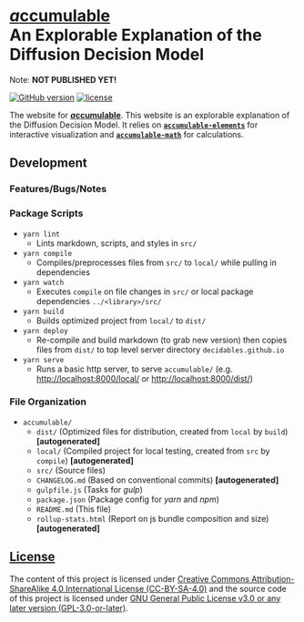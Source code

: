 <!--lint ignore first-heading-level-->

# [<b><i>a</i>ccumulable</b>](https://decidables.github.io/accumulable)<br>An Explorable Explanation of the Diffusion Decision Model

Note: **NOT PUBLISHED YET!**

[![GitHub version](https://img.shields.io/github/package-json/v/decidables/decidables?filename=sites%2Faccumulable%2Fpackage.json&logo=github)](https:/decidables.github.io/accumulable)
[![license](https://img.shields.io/github/package-json/license/decidables/decidables?color=informational)](https://github.com/decidables/decidables/blob/main/LICENSE.md)

The website for [<b><i>a</i>ccumulable</b>](https://decidables.github.io/accumulable). This
website is an explorable explanation of the Diffusion Decision Model. It relies on
[**`accumulable-elements`**](https://www.npmjs.com/package/@decidables/accumulable-elements) for
interactive visualization and
[**`accumulable-math`**](https://www.npmjs.com/package/@decidables/accumulable-math) for
calculations.

## Development

### Features/Bugs/Notes

### Package Scripts

- `yarn lint`
  - Lints markdown, scripts, and styles in `src/`
- `yarn compile`
  - Compiles/preprocesses files from `src/` to `local/` while pulling in dependencies
- `yarn watch`
  - Executes `compile` on file changes in `src/` or local package dependencies `../<library>/src/`
- `yarn build`
  - Builds optimized project from `local/` to `dist/`
- `yarn deploy`
  - Re-compile and build markdown (to grab new version) then copies files from `dist/` to top level
    server directory `decidables.github.io`
- `yarn serve`
  - Runs a basic http server, to serve `accumulable/` (e.g. <http://localhost:8000/local/> or
    <http://localhost:8000/dist/>)

### File Organization

- `accumulable/`
  - `dist/` (Optimized files for distribution, created from `local` by `build`)
    **\[autogenerated\]**
  - `local/` (Compiled project for local testing, created from `src` by `compile`)
    **\[autogenerated\]**
  - `src/` (Source files)
  - `CHANGELOG.md` (Based on conventional commits) **\[autogenerated\]**
  - `gulpfile.js` (Tasks for *gulp*)
  - `package.json` (Package config for *yarn* and *npm*)
  - `README.md` (This file)
  - `rollup-stats.html` (Report on js bundle composition and size) **\[autogenerated\]**

## [License](https://github.com/decidables/decidables/blob/main/LICENSE.md)

The content of this project is licensed under [Creative Commons Attribution-ShareAlike 4.0
International License (CC-BY-SA-4.0)](https://creativecommons.org/licenses/by-sa/4.0/) and the
source code of this project is licensed under [GNU General Public License v3.0 or any later version
(GPL-3.0-or-later)](https://www.gnu.org/licenses/gpl-3.0.html).
